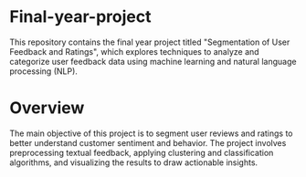 # Final-year-project
This repository contains the final year project titled "Segmentation of User Feedback and Ratings", which explores techniques to analyze and categorize user feedback data using machine learning and natural language processing (NLP).

# Overview
The main objective of this project is to segment user reviews and ratings to better understand customer sentiment and behavior. The project involves preprocessing textual feedback, applying clustering and classification algorithms, and visualizing the results to draw actionable insights.
